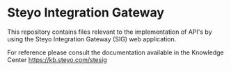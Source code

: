# Steyo Integration Gateway
This repository contains files relevant to the implementation of API's by using the Steyo Integration Gateway (SIG) web application.

For reference please consult the documentation available in the Knowledge Center
https://kb.steyo.com/stesig
